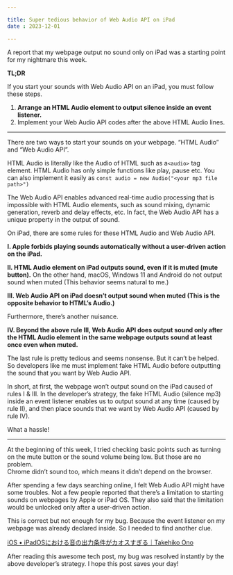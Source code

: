 ```yaml
---

title: Super tedious behavior of Web Audio API on iPad
date : 2023-12-01

---
```

A report that my webpage output no sound only on iPad was a starting point for my nightmare this week.

**TL;DR**

If you start your sounds with Web Audio API on an iPad, you must follow these steps.

1. **Arrange an HTML Audio element to output silence inside an event listener.**
2. Implement your Web Audio API codes after the above HTML Audio lines.

---
There are two ways to start your sounds on your webpage. “HTML Audio” and “Web Audio API”.

HTML Audio is literally like the Audio of HTML such as a`<audio>` tag element. HTML Audio has only simple functions like play, pause etc. You can also implement it easily as `const audio = new Audio("<your mp3 file path>")`

The Web Audio API enables advanced real-time audio processing that is impossible with HTML Audio elements, such as sound mixing, dynamic generation, reverb and delay effects, etc. In fact, the Web Audio API has a unique property in the output of sound.

On iPad, there are some rules for these HTML Audio and Web Audio API.

**I. Apple forbids playing sounds automatically without a user-driven action on the iPad.**

**II. HTML Audio element on iPad outputs sound, even if it is muted (mute button).** On the other hand, macOS, Windows 11 and Android do not output sound when muted (This behavior seems natural to me.)

**III. Web Audio API on iPad doesn’t output sound when muted (This is the opposite behavior to HTML’s Audio.)**

Furthermore, there’s another nuisance.

**IV. Beyond the above rule III, Web Audio API does output sound only after the HTML Audio element in the same webpage outputs sound at least once even when muted.**

The last rule is pretty tedious and seems nonsense. But it can’t be helped. So developers like me must implement fake HTML Audio before outputting the sound that you want by Web Audio API.

In short, at first, the webpage won’t output sound on the iPad caused of rules I & III. In the developer’s strategy, the fake HTML Audio (silence mp3) inside an event listener enables us to output sound at any time (caused by rule II), and then place sounds that we want by Web Audio API (caused by rule IV).

What a hassle!

---

At the beginning of this week, I tried checking basic points such as turning on the mute button or the sound volume being low. But those are no problem.  
Chrome didn’t sound too, which means it didn’t depend on the browser.

After spending a few days searching online, I felt Web Audio API might have some troubles. Not a few people reported that there’s a limitation to starting sounds on webpages by Apple or iPad OS. They also said that the limitation would be unlocked only after a user-driven action.

This is correct but not enough for my bug. Because the event listener on my webpage was already declared inside. So I needed to find another clue.

[iOS • iPadOSにおける音の出力条件がカオスすぎる｜Takehiko Ono](https://note.com/onopko/n/n6b30698417b5?sub_rt=share_h&source=post_page-----ef60db344722--------------------------------)

After reading this awesome tech post, my bug was resolved instantly by the above developer’s strategy. I hope this post saves your day!
